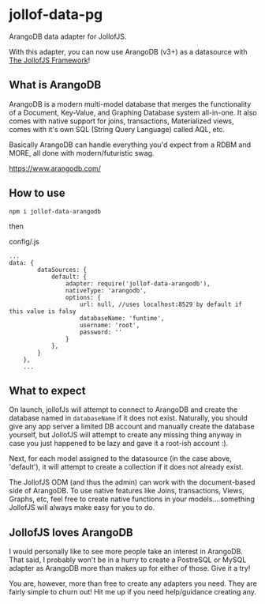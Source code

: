 # jollof-data-pg
ArangoDB data adapter for JollofJS.

With this adapter, you can now use ArangoDB (v3+) as a datasource with [The JollofJS Framework](http://jollofjs.com)!

## What is ArangoDB
ArangoDB is a modern multi-model database that merges the functionality of a Document, Key-Value, and Graphing Database system all-in-one.
It also comes with native support for joins, transactions, Materialized views, comes with it's own SQL (String Query Language) called AQL, etc.

Basically ArangoDB can handle everything you'd expect from a RDBM and MORE, all done with modern/futuristic swag.

https://www.arangodb.com/

## How to use

`npm i jollof-data-arangodb`

then

config/<env>.js
```
...
data: {
        dataSources: {
            default: {
                adapter: require('jollof-data-arangodb'),
                nativeType: 'arangodb',
                options: {
                    url: null, //uses localhost:8529 by default if this value is falsy
                    databaseName: 'funtime',
                    username: 'root',
                    password: ''
                }
            },
        }
    },
    ...
```

## What to expect

On launch, jollofJs will attempt to connect to ArangoDB and create the database named in `databaseName` if it does not exist.
Naturally, you should give any app server a limited DB account and manually create the database yourself, but JollofJS will attempt to create any missing thing anyway in case you just happened to be lazy and gave it a root-ish account :).

Next, for each model assigned to the datasource (in the case above, 'default'), it will attempt to create a collection if it does not already exist.

The JollofJS ODM (and thus the admin) can work with the document-based side of ArangoDB.
To use native features like Joins, transactions, Views, Graphs, etc, feel free to create native functions in your models....something JollofJS will always make easy for you to do.


## JollofJS loves ArangoDB

I would personally like to see more people take an interest in ArangoDB. That said, I probably won't be in a hurry to create a PostreSQL or MySQL adapter as ArangoDB more than makes up for either of those.
Give it a try!

You are, however, more than free to create any adapters you need. They are fairly simple to churn out! Hit me up if you need help/guidance creating any.
